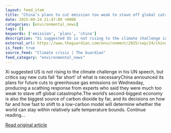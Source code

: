 ```yaml
---
layout: feed_item
title: "China’s plans to cut emission too weak to stave off global catastrophe, say experts"
date: 2025-09-24 21:47:09 +0000
categories: [environmental_news]
tags: []
keywords: ['emission', 'plans', 'china']
description: "Xi suggested US is not rising to the climate challenge in his UN speech, but critics say new cuts fall ‘far short’ of what is necessaryChina announced its pl..."
external_url: https://www.theguardian.com/environment/2025/sep/24/chinas-plans-to-cut-emission-too-weak-to-stave-off-global-catastrophe-say-experts
is_feed: true
source_feed: "Climate crisis | The Guardian"
feed_category: "environmental_news"
---
```


Xi suggested US is not rising to the climate challenge in his UN speech, but critics say new cuts fall ‘far short’ of what is necessaryChina announced its plans for future cuts to greenhouse gas emissions on Wednesday, producing a scathing response from experts who said they were much too weak to stave off global catastrophe.The world’s second-biggest economy is also the biggest source of carbon dioxide by far, and its decisions on how far and how fast to shift to a low-carbon model will determine whether the world can stay within relatively safe temperature bounds. Continue reading...

[Read original article](https://www.theguardian.com/environment/2025/sep/24/chinas-plans-to-cut-emission-too-weak-to-stave-off-global-catastrophe-say-experts)
